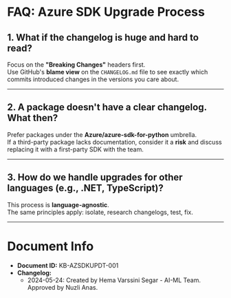 # FAQ: Azure SDK Upgrade Process

## 1. What if the changelog is huge and hard to read?
Focus on the **"Breaking Changes"** headers first.  
Use GitHub's **blame view** on the `CHANGELOG.md` file to see exactly which commits introduced changes in the versions you care about.

---

## 2. A package doesn't have a clear changelog. What then?
Prefer packages under the **Azure/azure-sdk-for-python** umbrella.  
If a third-party package lacks documentation, consider it a **risk** and discuss replacing it with a first-party SDK with the team.

---

## 3. How do we handle upgrades for other languages (e.g., .NET, TypeScript)?
This process is **language-agnostic**.  
The same principles apply: isolate, research changelogs, test, fix.  

---

# Document Info
- **Document ID:** KB-AZSDKUPDT-001  
- **Changelog:**
  - 2024-05-24: Created by Hema Varssini Segar - AI-ML Team. Approved by Nuzli Anas.
